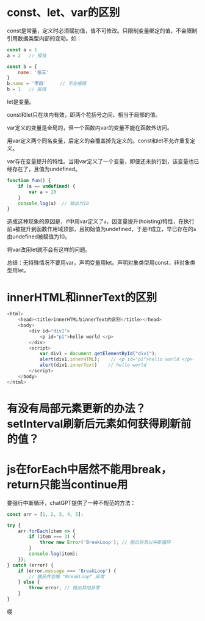 # const、let、var的区别

const是常量，定义时必须赋初值，值不可修改。只限制变量绑定的值，不会限制引用数据类型内部的变动。如：

``` javascript
const a = 1
a = 2   // 报错

const b = {
    name: '张三'
}
b.name = '李四'     // 不会报错
b = 1   // 报错
```

let是变量。

const和let只在块内有效，即两个花括号之间，相当于局部的值。

var定义的变量是全局的，但一个函数内var的变量不能在函数外访问。

用var定义两个同名变量，后定义的会覆盖掉先定义的。const和let不允许重复定义。

var存在变量提升的特性。当用var定义了一个变量，即便还未执行到，该变量也已经存在了，且值为undefined。

``` javascript
function fun() {
    if (a == undefined) {
        var a = 10
    }
    console.log(a)  // 输出为10
}
```

造成这种现象的原因是，if中用var定义了`a`，因变量提升(hoisting)特性，在执行前`a`被提升到函数作用域顶部，且初始值为undefined，于是if成立，早已存在的`a`由undefined被赋值为10。

将var改用let就不会有这样的问题。

总结：无特殊情况不要用var，声明变量用let。声明对象类型用const，非对象类型用let。

# innerHTML和innerText的区别

``` javascript
<html>
	<head><title>innerHTML与innerText的区别</title></head>
	<body>
		<div id="div1">
			<p id="p1">hello world </p>
		</div>
		<script>
			var div1 = document.getElementById("div1");
			alert(div1.innerHTML);    // <p id="p1">hello world </p>
			alert(div1.innerText)    // hello world
		</script>
	</body>
</html>
```

# 有没有局部元素更新的办法？setInterval刷新后元素如何获得刷新前的值？

# js在forEach中居然不能用break，return只能当continue用

要强行中断循环，chatGPT提供了一种不规范的方法：

``` javascript
const arr = [1, 2, 3, 4, 5];

try {
    arr.forEach(item => {
        if (item === 3) {
            throw new Error('BreakLoop'); // 抛出异常以中断循环
        }
        console.log(item);
    });
} catch (error) {
    if (error.message === 'BreakLoop') {
        // 捕获并忽略 "BreakLoop" 异常
    } else {
        throw error; // 抛出其他异常
    }
}
```

绷